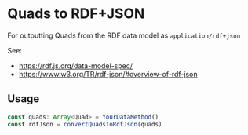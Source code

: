# Quads to RDF+JSON

For outputting Quads from the RDF data model as `application/rdf+json`

See:
- https://rdf.js.org/data-model-spec/
- https://www.w3.org/TR/rdf-json/#overview-of-rdf-json

## Usage
```TypeScript
const quads: Array<Quad> = YourDataMethod()
const rdfJson = convertQuadsToRdfJson(quads)
```